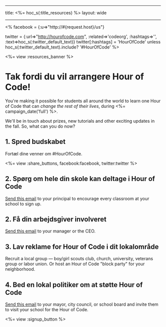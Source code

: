* * *

title: <%= hoc_s(:title_resources) %> layout: wide

* * *

<% facebook = {:u=>"http://#{request.host}/us"}

twitter = {:url=>"http://hourofcode.com", :related=>'codeorg', :hashtags=>'', :text=>hoc_s(:twitter_default_text)} twitter[:hashtags] = 'HourOfCode' unless hoc_s(:twitter_default_text).include? '#HourOfCode' %>

<%= view :resources_banner %>

# Tak fordi du vil arrangere Hour of Code!

You're making it possible for students all around the world to learn one Hour of Code that can *change the rest of their lives*, during <%= campaign_date('full') %>.

We'll be in touch about prizes, new tutorials and other exciting updates in the fall. So, what can you do now?

## 1. Spred budskabet

Fortæl dine venner om #HourOfCode.

<%= view :share_buttons, facebook:facebook, twitter:twitter %>

## 2. Spørg om hele din skole kan deltage i Hour of Code

[Send this email](<%= resolve_url('/resources#email') %>) to your principal to encourage every classroom at your school to sign up.

## 2. Få din arbejdsgiver involveret

[Send this email](<%= resolve_url('/resources#email') %>) to your manager or the CEO.

## 3. Lav reklame for Hour of Code i dit lokalområde

Recruit a local group — boy/girl scouts club, church, university, veterans group or labor union. Or host an Hour of Code "block party" for your neighborhood.

## 4. Bed en lokal politiker om at støtte Hour of Code

[Send this email](<%= resolve_url('/resources#politicians') %>) to your mayor, city council, or school board and invite them to visit your school for the Hour of Code.

<%= view :signup_button %>